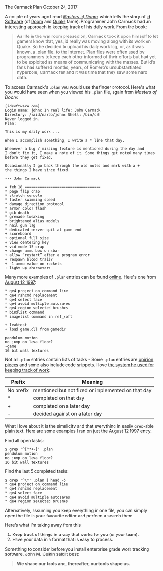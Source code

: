 The Carmack Plan
October 24, 2017

A couple of years ago I read *[Masters of Doom](https://www.amazon.com/dp/0812972155)*, which tells the story of [id Software](https://www.idsoftware.com) (of [Doom](https://en.wikipedia.org/wiki/Doom_(series)) and [Quake](https://en.wikipedia.org/wiki/Quake_(series)) fame). Programmer John Carmack had an interesting approach to keeping track of his daily work. From the book:

>As life in the war room pressed on, Carmack took it upon himself to let
gamers know that, yes, id really was moving along with its work on Quake.
So he decided to upload his daily work log, or, as it was known, a .plan file, to
the Internet. Plan files were often used by programmers to keep each other
informed of their efforts but had yet to be exploited as means of communicating
with the masses. But id’s fans had suffered months, years, of Romero’s
unsubstantiated hyperbole, Carmack felt and it was time that they saw some
hard data.

To access Carmack's `.plan` you would use the [finger protocol](https://en.wikipedia.org/wiki/Finger_protocol). Here's what you would have seen when you viewed his `.plan` file, again from *Masters of Doom*:

```
[idsoftware.com]
Login name: johnc In real life: John Carmack
Directory: /raid/nardo/johnc Shell: /bin/csh
Never logged in.
Plan:

This is my daily work ...

When I accomplish something, I write a * line that day.

Whenever a bug / missing feature is mentioned during the day and
I don’t fix it, I make a note of it. Some things get noted many times
before they get fixed.

Occasionally I go back through the old notes and mark with a +
the things I have since fixed.

--- John Carmack

= feb 18 ===================================
* page flip crap
* stretch console
* faster swimming speed
* damage direction protocol
* armor color flash
* gib death
* grenade tweaking
* brightened alias models
* nail gun lag
* dedicated server quit at game end
+ scoreboard
+ optional full size
+ view centering key
+ vid mode 15 crap
+ change ammo box on sbar
+ allow “restart” after a program error
+ respawn blood trail?
+ -1 ammo value on rockets
+ light up characters
```

Many more examples of `.plan` entries can be found [online](https://github.com/ESWAT/john-carmack-plan-archive). Here's one from [August 12 1997](https://github.com/floodyberry/carmack/blob/fc09ed3e7dde67b296a6840524a7c9ec8c36511a/plan_files/johnc_plan_19970812.txt):

```
* qe4 project on command line
* qe4 rshcmd replacement
* qe4 select face
* qe4 avoid multiple autosaves
* qe4 region selected brushes
* bindlist command
* imagelist command in ref_soft

+ leaktest
+ load game.dll from gamedir

pendulum motion
no jump on lava floor?
-game
16 bit wall textures
```

Not all `.plan` entries contain lists of tasks - Some `.plan` entries are [opinion pieces](https://github.com/floodyberry/carmack/blob/fc09ed3e7dde67b296a6840524a7c9ec8c36511a/plan_files/johnc_plan_19990902.txt) and some also include code snippets. I love [the system he used for keeping track of work](https://github.com/floodyberry/carmack/blob/fc09ed3e7dde67b296a6840524a7c9ec8c36511a/page_tools/template/plan.html#L26-L41):

| Prefix    | Meaning                                                                          |
|-----------|----------------------------------------------------------------------------------|
| No prefix | mentioned but not fixed or implemented on that day                               |
| *         | completed on that day                                                            |
| +         | completed on a later day                                                         |
| -         | decided against on a later day                                                   |

What I love about it is the simplicity and that everything in easily `grep`-able plain text. Here are some examples I ran on just the August 12 1997 entry.

Find all open tasks: 

```
$ grep '^[^*+-]' .plan
pendulum motion
no jump on lava floor?
16 bit wall textures
```

Find the last 5 completed tasks:

```
$ grep '^\*' .plan | head -5
* qe4 project on command line
* qe4 rshcmd replacement
* qe4 select face
* qe4 avoid multiple autosaves
* qe4 region selected brushes
```

Alternatively, assuming you keep everything in one file, you can simply open the file in your favourite editor and perform a search there.

Here's what I'm taking away from this:

1. Keep track of things in a way that works for you (or your team).
2. Have your data in a format that is easy to process.

Something to consider before you install enterprise grade work tracking software. John M. Culkin said it best:

>**We shape our tools and, thereafter, our tools shape us.**
